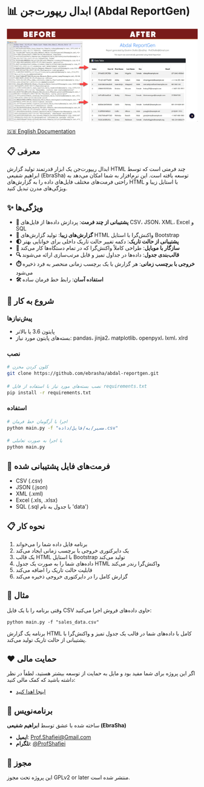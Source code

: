 # 📊 ابدال ریپورت‌جن (Abdal ReportGen)

<p align="center">
  <img src="scr.jpg" alt="تصویر ابدال ریپورت‌جن">
</p>

[🇬🇧 English Documentation](README.md)

## 📋 معرفی
ابدال ریپورت‌جن یک ابزار قدرتمند تولید گزارش HTML چند فرمتی است که توسط ابراهیم شفیعی (EbraSha) توسعه یافته است. این نرم‌افزار به شما امکان می‌دهد به راحتی فرمت‌های مختلف فایل‌های داده را به گزارش‌های HTML با استایل زیبا و ویژگی‌های مدرن تبدیل کنید.

## ✨ ویژگی‌ها
- **🔄 پشتیبانی از چند فرمت**: پردازش داده‌ها از فایل‌های CSV، JSON، XML، Excel و SQL
- **🎨 گزارش‌های زیبا**: تولید گزارش‌های HTML واکنش‌گرا با استایل Bootstrap
- **🌓 پشتیبانی از حالت تاریک**: دکمه تغییر حالت تاریک داخلی برای خوانایی بهتر
- **📱 سازگار با موبایل**: طراحی کاملاً واکنش‌گرا که در تمام دستگاه‌ها کار می‌کند
- **🔍 قالب‌بندی جدول**: داده‌ها در جداول تمیز و قابل مرتب‌سازی ارائه می‌شوند
- **⏱️ خروجی با برچسب زمانی**: هر گزارش با یک برچسب زمانی منحصر به فرد ذخیره می‌شود
- **🛠️ استفاده آسان**: رابط خط فرمان ساده

## 🚀 شروع به کار
### پیش‌نیازها
- پایتون 3.6 یا بالاتر
- بسته‌های پایتون مورد نیاز: pandas، jinja2، matplotlib، openpyxl، lxml، xlrd

### نصب
```bash
# کلون کردن مخزن
git clone https://github.com/ebrasha/abdal-reportgen.git

# نصب بسته‌های مورد نیاز با استفاده از فایل requirements.txt
pip install -r requirements.txt
```

### استفاده
```bash
# اجرا با آرگومان خط فرمان
python main.py -f "مسیر/به/فایل/داده.csv"

# یا اجرا به صورت تعاملی
python main.py
```

## 📁 فرمت‌های فایل پشتیبانی شده
- CSV (.csv)
- JSON (.json)
- XML (.xml)
- Excel (.xls, .xlsx)
- SQL (.sql با جدول به نام 'data')

## 📋 نحوه کار
1. برنامه فایل داده شما را می‌خواند
2. یک دایرکتوری خروجی با برچسب زمانی ایجاد می‌کند
3. یک قالب HTML با استایل Bootstrap تولید می‌کند
4. داده‌های شما را به صورت یک جدول HTML واکنش‌گرا رندر می‌کند
5. قابلیت حالت تاریک را اضافه می‌کند
6. گزارش کامل را در دایرکتوری خروجی ذخیره می‌کند

## 🔧 مثال
وقتی برنامه را با یک فایل CSV حاوی داده‌های فروش اجرا می‌کنید:
```
python main.py -f "sales_data.csv"
```

برنامه یک گزارش HTML کامل با داده‌های شما در قالب یک جدول تمیز و واکنش‌گرا با پشتیبانی از حالت تاریک تولید می‌کند.

## ❤️ حمایت مالی
اگر این پروژه برای شما مفید بود و مایل به حمایت از توسعه بیشتر هستید، لطفاً در نظر داشته باشید که کمک مالی کنید:
- [اینجا اهدا کنید](https://alphajet.ir/abdal-donation)

## 🤵 برنامه‌نویس
ساخته شده با عشق توسط **ابراهیم شفیعی (EbraSha)**
- **ایمیل**: Prof.Shafiei@Gmail.com
- **تلگرام**: [@ProfShafiei](https://t.me/ProfShafiei)

## 📜 مجوز
این پروژه تحت مجوز GPLv2 or later منتشر شده است.
